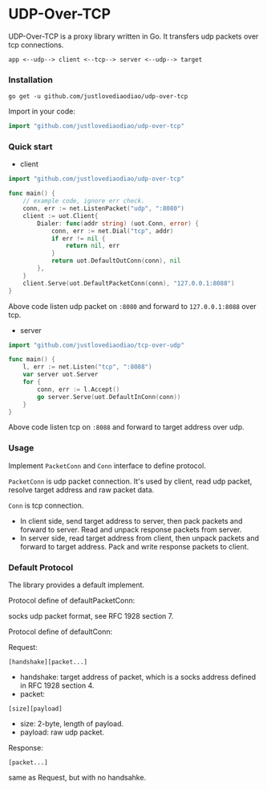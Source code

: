 # UDP-Over-TCP

UDP-Over-TCP is a proxy library written in Go. It transfers udp packets over tcp connections. 

```
app <--udp--> client <--tcp--> server <--udp--> target
```


### Installation

```shell
go get -u github.com/justlovediaodiao/udp-over-tcp
```

Import in your code:

```go
import "github.com/justlovediaodiao/udp-over-tcp"
```

### Quick start

- client

```go
import "github.com/justlovediaodiao/udp-over-tcp"

func main() {
    // example code, ignore err check.
    conn, err := net.ListenPacket("udp", ":8080")
    client := uot.Client{
		Dialer: func(addr string) (uot.Conn, error) {
			conn, err := net.Dial("tcp", addr)
			if err != nil {
				return nil, err
			}
			return uot.DefaultOutConn(conn), nil
		},
    }
    client.Serve(uot.DefaultPacketConn(conn), "127.0.0.1:8088")
}
```

Above code listen udp packet on `:8080` and forward to `127.0.0.1:8088` over tcp.

- server

```go
import "github.com/justlovediaodiao/tcp-over-udp"

func main() {
    l, err := net.Listen("tcp", ":8088")
    var server uot.Server
    for {
		conn, err := l.Accept()
		go server.Serve(uot.DefaultInConn(conn))
	}
}
```

Above code listen tcp on `:8088` and forward to target address over udp.


### Usage

Implement `PacketConn` and `Conn` interface to define protocol.

`PacketConn` is udp packet connection. It's used by client, read udp packet, resolve target address and raw packet data.

`Conn` is tcp connection.
- In client side, send target address to server, then pack packets and forward to server. Read and unpack response packets from server.
- In server side, read target address from client, then unpack packets and forward to target address. Pack and write response packets to client.


### Default Protocol

The library provides a default implement.

Protocol define of defaultPacketConn:

socks udp packet format, see RFC 1928 section 7.

Protocol define of defaultConn:

Request:
```
[handshake][packet...]
```
- handshake: target address of packet, which is a socks address defined in RFC 1928 section 4.
- packet: 
```
[size][payload]
```
- size: 2-byte, length of payload.
- payload: raw udp packet.

Response:
```
[packet...]
```

same as Request, but with no handsahke.
